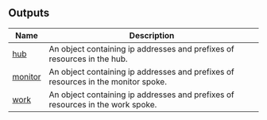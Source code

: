 <!-- BEGIN_TF_DOCS -->

## Outputs

| Name | Description |
|------|-------------|
| <a name="output_hub"></a> [hub](#output\_hub) | An object containing ip addresses and prefixes of resources in the hub. |
| <a name="output_monitor"></a> [monitor](#output\_monitor) | An object containing ip addresses and prefixes of resources in the monitor spoke. |
| <a name="output_work"></a> [work](#output\_work) | An object containing ip addresses and prefixes of resources in the work spoke. |
<!-- END_TF_DOCS -->